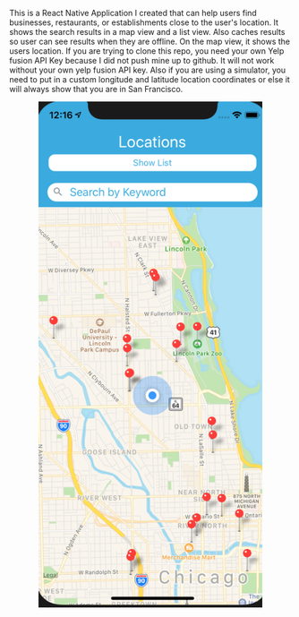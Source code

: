 This is a React Native Application I created that can help users find businesses, restaurants, or establishments close to the user's location. It shows the search results in a map view and a list view. Also caches results so user can see results when they are offline. On the map view, it shows the users location. If you are trying to clone this repo, you need your own Yelp fusion API Key because I did not push mine up to github. It will not work without your own yelp fusion API key. Also if you are using a simulator, you need to put in a custom longitude and latitude location coordinates or else it will always show that you are in San Francisco. 

<div align="center">
    <img src="src/AppScreenshots/MapScreenshot.png" width="400px"</img> 
</div>
